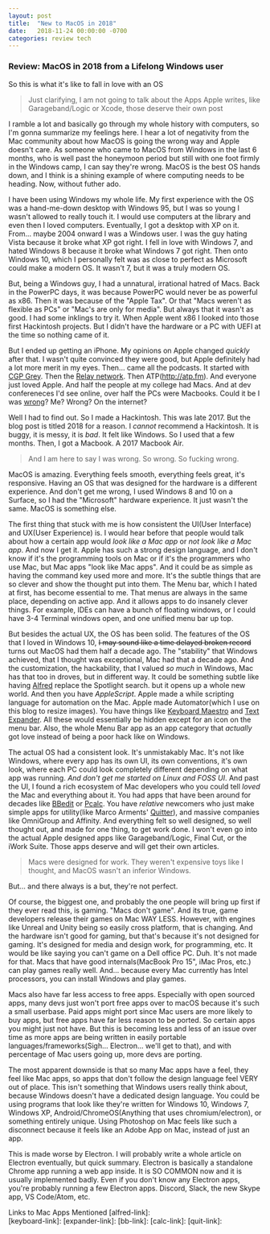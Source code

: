 ```yaml
---
layout: post
title:  "New to MacOS in 2018"
date:   2018-11-24 00:00:00 -0700
categories: review tech
---
```


### Review: MacOS in 2018 from a Lifelong Windows user

So this is what it's like to fall in love with an OS

<blockquote> Just clarifying, I am not going to talk about the Apps Apple writes, like Garageband/Logic or Xcode, those deserve their own post </blockquote>

I ramble a lot and basically go through my whole history with computers, so I'm gonna summarize my feelings here. I hear a lot of negativity from the Mac community about how MacOS is going the wrong way and Apple doesn't care. As someone who came to MacOS from Windows in the last 6 months, who is well past the honeymoon period but still with one foot firmly in the Windows camp, I can say they're wrong. MacOS is the best OS hands down, and I think is a shining example of where computing needs to be heading. Now, without futher ado.

I have been using Windows my whole life. My first experience with the OS was a hand-me-down desktop with Windows 95, but I was so young I wasn't allowed to really touch it. I would use computers at the library and even then I loved computers. Eventually, I got a desktop with XP on it. From... maybe 2004 onward I was a Windows user. I was the guy hating Vista because it broke what XP got right. I fell in love with Windows 7, and hated Windows 8 because it broke what Windows 7 got right. Then onto Windows 10, which I personally felt was as close to perfect as Microsoft could make a modern OS. It wasn't 7, but it was a truly modern OS.

But, being a Windows guy, I had a unnatural, irrational hatred of Macs. Back in the PowerPC days, it was because PowerPC would never be as powerful as x86. Then it was because of the "Apple Tax". Or that "Macs weren't as flexible as PCs" or "Mac's are only for media". But always that it wasn't as good. I had some inklings to try it. When Apple went x86 I looked into those first Hackintosh projects. But I didn't have the hardware or a PC with UEFI at the time so nothing came of it.

But I ended up getting an iPhone. My opinions on Apple changed *quickly* after that. I wasn't quite convinced they were good, but Apple definitely had a lot more merit in my eyes. Then... came all the podcasts. It started with [CGP Grey](www.hellointernet.fm). Then the [Relay network](https://www.relay.fm/shows). Then ATP(http://atp.fm). And everyone just loved Apple. And half the people at my college had Macs. And at dev confereneces I'd see online, over half the PCs were Macbooks. Could it be I was [wrong](https://xkcd.com/1731/)? Me? Wrong? On the internet?

Well I had to find out. So I made a Hackintosh. This was late 2017. But the blog post is titled 2018 for a reason. I *cannot* recommend a Hackintosh. It is buggy, it is messy, it is *bad*. It felt like Windows. So I used that a few months. Then, I got a Macbook. A 2017 Macbook Air.

<blockquote> And I am here to say I was wrong. So wrong. So fucking wrong. </blockquote>

MacOS is amazing. Everything feels smooth, everything feels great, it's responsive. Having an OS that was designed for the hardware is a different experience. And don't get me wrong, I used Windows 8 and 10 on a Surface, so I had the "Microsoft" hardware experience. It just wasn't the same. MacOS is something else.

The first thing that stuck with me is how consistent the UI(User Interface) and UX(User Experience) is. I would hear before that people would talk about how a certain app would *look like a Mac app* or *not look like a Mac app*. And now I get it. Apple has such a strong design language, and I don't know if it's the programming tools on Mac or if it's the programmers who use Mac, but Mac apps "look like Mac apps". And it could be as simple as having the command key used more and more. It's the subtle things that are so clever and show the thought put into them. The Menu bar, which I hated at first, has become essential to me. That menus are always in the same place, depending on active app. And it allows apps to do insanely clever things. For example, IDEs can have a bunch of floating windows, or I could have 3-4 Terminal windows open, and one unified menu bar up top.

But besides the actual UX, the OS has been solid. The features of the OS that I loved in Windows 10, ~~I may sound like a time delayed broken record~~ turns out MacOS had them half a decade ago. The "stability" that Windows achieved, that I thought was exceptional, Mac had that a decade ago. And the customization, the hackability, that I valued *so much* in Windows, Mac has that too in droves, but in different way. It could be something subtle like having [Alfred](alfred-link) replace the Spotlight search. but it opens up a whole new world. And then you have *AppleScript*. Apple made a while scripting language for automation on the Mac. Apple made Automator(which I use on this blog to resize images). You have things like [Keyboard Maestro](keyboard-link) and [Text Expander](expander-link). All these would essentially be hidden except for an icon on the menu bar. Also, the whole Menu Bar app as an app category that *actually* got love instead of being a poor hack like on Windows.

The actual OS had a consistent look. It's unmistakably Mac. It's not like Windows, where every app has its own UI, its own conventions, it's own look, where each PC could look completely different depending on what app was running. *And don't get me started on Linux and FOSS UI*. And past the UI, I found a rich ecosystem of Mac developers who you could tell *loved* the Mac and everything about it. You had apps that have been around for decades like [BBedit](bb-link) or [Pcalc](calc-link). You have *relative* newcomers who just make simple apps for utility(like Marco Arments' [Quitter](quit-link)), and massive companies like OmniGroup and Affinity. And everything felt so well designed, so well thought out, and made for one thing, to get work done. I won't even go into the actual Apple designed apps like Garageband/Logic, Final Cut, or the iWork Suite. Those apps deserve and will get their own articles.

<blockquote> Macs were designed for work. They weren't expensive toys like I thought, and MacOS wasn't an inferior Windows.</blockquote>

But... and there always is a but, they're not perfect.

Of course, the biggest one, and probably the one people will bring up first if they ever read this, is gaming. "Macs don't game". And its true, game developers release their games on Mac WAY LESS. However, with engines like Unreal and Unity being so easily cross platform, that is changing. And the hardware isn't good for gaming, but that's because it's not designed for gaming. It's designed for media and design work, for programming, etc. It would be like saying you can't game on a Dell office PC. Duh. It's not made for that. Macs that have good internals(MacBook Pro 15", iMac Pros, etc.) can play games really well. And... because every Mac currently has Intel processors, you can install Windows and play games.

Macs also have far less access to free apps. Especially with open sourced apps, many devs just won't port free apps over to macOS because it's such a small userbase. Paid apps might port since Mac users are more likely to buy apps, but free apps have far less reason to be ported. So certain apps you might just not have. But this is becoming less and less of an issue over time as more apps are being written in easily portable languages/frameworks(Sigh... Electron... we'll get to that), and with percentage of Mac users going up, more devs are porting.

The most apparent downside is that so many Mac apps have a feel, they feel like Mac apps, so apps that don't follow the design language feel VERY out of place. This isn't something that Windows users really think about, because Windows doesn't have a dedicated design language. You could be using programs that look like they're written for Windows 10, Windows 7, Windows XP, Android/ChromeOS(Anything that uses chromium/electron), or something entirely unique. Using Photoshop on Mac feels like such a disconnect because it feels like an Adobe App on Mac, instead of just an app.

This is made worse by Electron. I will probably write a whole article on Electron eventually, but quick summary. Electron is basically a standalone Chrome app running a web app inside. It is SO COMMON now and it is usually implemented badly. Even if you don't know any Electron apps, you're probably running a few Electron apps. Discord, Slack, the new Skype app, VS Code/Atom, etc. 



Links to Mac Apps Mentioned
[alfred-link]:  
[keyboard-link]:
[expander-link]:
[bb-link]:
[calc-link]:
[quit-link]:
